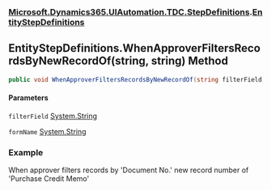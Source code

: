 ### [Microsoft.Dynamics365.UIAutomation.TDC.StepDefinitions](Microsoft.Dynamics365.UIAutomation.TDC.StepDefinitions.md 'Microsoft.Dynamics365.UIAutomation.TDC.StepDefinitions').[EntityStepDefinitions](EntityStepDefinitions.md 'Microsoft.Dynamics365.UIAutomation.TDC.StepDefinitions.EntityStepDefinitions')

## EntityStepDefinitions.WhenApproverFiltersRecordsByNewRecordOf(string, string) Method

```csharp
public void WhenApproverFiltersRecordsByNewRecordOf(string filterField, string formName);
```
#### Parameters

<a name='Microsoft.Dynamics365.UIAutomation.TDC.StepDefinitions.EntityStepDefinitions.WhenApproverFiltersRecordsByNewRecordOf(string,string).filterField'></a>

`filterField` [System.String](https://docs.microsoft.com/en-us/dotnet/api/System.String 'System.String')

<a name='Microsoft.Dynamics365.UIAutomation.TDC.StepDefinitions.EntityStepDefinitions.WhenApproverFiltersRecordsByNewRecordOf(string,string).formName'></a>

`formName` [System.String](https://docs.microsoft.com/en-us/dotnet/api/System.String 'System.String')

### Example
When approver filters records by 'Document No.' new record number of 'Purchase Credit Memo'